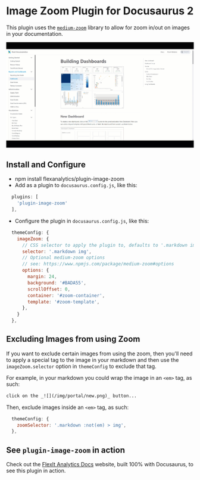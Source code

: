 # Image Zoom Plugin for Docusaurus 2

This plugin uses the [`medium-zoom`](https://github.com/francoischalifour/medium-zoom) library to allow for zoom in/out on images in your documentation.

![](/img/zoom_example.gif)

## Install and Configure

- npm install flexanalytics/plugin-image-zoom
- Add as a plugin to `docusaurus.config.js`, like this:

```js
  plugins: [
    'plugin-image-zoom'
  ],
```

- Configure the plugin in `docusaurus.config.js`, like this:

```js
  themeConfig: {
    imageZoom: {
      // CSS selector to apply the plugin to, defaults to '.markdown img'
      selector: '.markdown img',
      // Optional medium-zoom options
      // see: https://www.npmjs.com/package/medium-zoom#options
      options: {
        margin: 24,
        background: '#BADA55',
        scrollOffset: 0,
        container: '#zoom-container',
        template: '#zoom-template',
      },
    }
  },
```

## Excluding Images from using Zoom

If you want to exclude certain images from using the zoom, then you'll need to apply a special tag to the image in your markdown and then use the `imageZoom.selector` option in `themeConfig` to exclude that tag.

For example, in your markdown you could wrap the image in an `<em>` tag, as such:

```md
click on the _![](/img/portal/new.png)_ button...
```

Then, exclude images inside an `<em>` tag, as such:

```js
  themeConfig: {
    zoomSelector: '.markdown :not(em) > img',
  },
```

## See `plugin-image-zoom` in action

Check out the [FlexIt Analytics Docs](https://learn.flexitanalytics.com/) website, built 100% with Docusaurus, to see this plugin in action.
